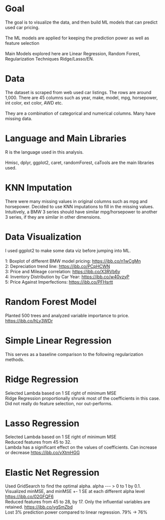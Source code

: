 # Goal
The goal is to visualize the data, and then build ML models that can predict used car pricing. \
\
The ML models are applied for keeping the prediction power as well as feature selection\
\
Main Models explored here are Linear Regression, Random Forest, Regularization Techniques Ridge/Lasso/EN.

# Data
The dataset is scraped from web used car listings. The rows are around 1,000. There are 45 columns such as year, make, model, mpg, horsepower, int color, ext color, AWD etc.\
\
They are a combination of categorical and numerical columns. Many have missing data.

# Language and Main Libraries
R is the language used in this analysis.\
\
Hmisc, dplyr, ggplot2, caret, randomForest, caTools are the main libraries used.

# KNN Imputation
There were many missing values in original columns such as mpg and horsepower. Decided to use KNN imputations to fill in the missing values.
Intuitively, a BMW 3 series should have similar mpg/horsepower to another 3 series, if they are similar in other dimensions.

# Data Visualization
I used ggplot2 to make some data viz before jumping into ML.\
\
1: Boxplot of different BMW model pricing:  https://ibb.co/n1wCgMn \
2: Depreciation trend line:  https://ibb.co/PCpHCWN  \
3: Price and Mileage correlation:  https://ibb.co/X3RVb6y \
4: Inventory Distribution by Car Year:  https://ibb.co/w40vzyP \
5: Price Against Imperfections:  https://ibb.co/PFHsrtt

# Random Forest Model
Planted 500 trees and analyzed variable importance to price. https://ibb.co/hLy3WDr 

# Simple Linear Regression
This serves as a baseline comparison to the following regularization methods.

# Ridge Regression
Selected Lambda based on 1 SE right of minimum MSE\
Ridge Regression proportionally shrunk most of the coefficients in this case.\
Did not really do feature selection, nor out-performs.

# Lasso Regression
Selected Lambda based on 1 SE right of minimum MSE\
Reduced features from 45 to 32.\
Lambda has a significant effect on the values of coefficients. Can increase or decrease https://ibb.co/vXtmHGG

# Elastic Net Regression
Used GridSearch to find the optimal alpha. alpha --- > 0 to 1 by 0.1.\
Visualized minMSE, and minMSE +- 1 SE at each different alpha level https://ibb.co/02GFQF6 \
Reduced features from 45 to 28, by 17. Only the influential variables are retained. https://ibb.co/ygSmZbd \
Lost 3% prediction power compared to linear regression. 79% -> 76%



